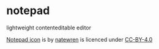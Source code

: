 # notepad
lightweight contenteditable editor

[Notepad icon](https://github.com/natewren/moonshine-iconpack/blob/master/.PNG/notepad.png) is by [natewren](https://github.com/natewren) is licenced under [CC-BY-4.0](https://github.com/natewren/moonshine-iconpack/blob/master/LICENSE.md)
